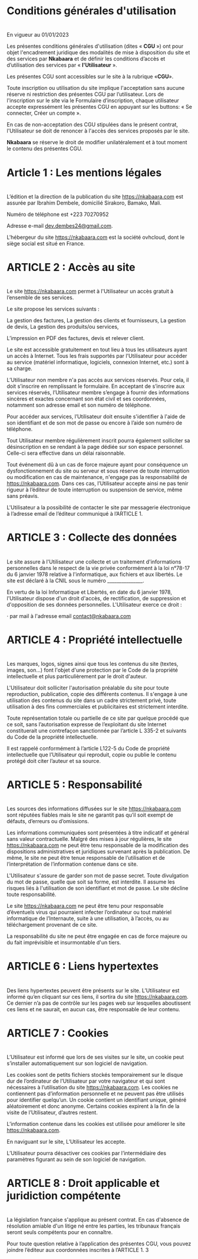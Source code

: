 ﻿# **Conditions générales d'utilisation**
#
En vigueur au 01/01/2023



Les présentes conditions générales d'utilisation (dites « **CGU** ») ont pour objet l'encadrement juridique des modalités de mise à disposition du site et des services par **Nkabaara** et de définir les conditions d’accès et d’utilisation des services par « **l'Utilisateur** ».

Les présentes CGU sont accessibles sur le site à la rubrique «**CGU**».

Toute inscription ou utilisation du site implique l'acceptation sans aucune réserve ni restriction des présentes CGU par l’utilisateur. Lors de l'inscription sur le site via le Formulaire d’inscription, chaque utilisateur accepte expressément les présentes CGU en appuyant sur les buttons: « Se connecter, Créer un compte ».

En cas de non-acceptation des CGU stipulées dans le présent contrat, l'Utilisateur se doit de renoncer à l'accès des services proposés par le site.

**Nkabaara** se réserve le droit de modifier unilatéralement et à tout moment le contenu des présentes CGU.
#
# **Article 1 : Les mentions légales**
#
L’édition et la direction de la publication du site https://nkabaara.com est assurée par Ibrahim Dembele, domicilié Sirakoro, Bamako, Mali.

Numéro de téléphone est +223 70270952

Adresse e-mail dev.dembes24@gmail.com.

L'hébergeur du site https://nkabaara.com est la société ovhcloud, dont le siège social est situé en France.
#
# **ARTICLE 2 : Accès au site**
#
Le site https://nkabaara.com permet à l'Utilisateur un accès gratuit à l’ensemble de ses services.

Le site propose les services suivants :

La gestion des factures,
La gestion des clients et fournisseurs,
La gestion de devis,
La gestion des produits/ou services,

L’impression en PDF des factures, devis et relever client.

Le site est accessible gratuitement en tout lieu à tous les utilisateurs ayant un accès à Internet. Tous les frais supportés par l'Utilisateur pour accéder au service (matériel informatique, logiciels, connexion Internet, etc.) sont à sa charge.

L’Utilisateur non membre n'a pas accès aux services réservés. Pour cela, il doit s’inscrire en remplissant le formulaire. En acceptant de s’inscrire aux services réservés, l’Utilisateur membre s’engage à fournir des informations sincères et exactes concernant son état civil et ses coordonnées, notamment son adresse email et son numéro de téléphone.

Pour accéder aux services, l’Utilisateur doit ensuite s'identifier à l'aide de son identifiant et de son mot de passe ou encore à l’aide son numéro de téléphone.

Tout Utilisateur membre régulièrement inscrit pourra également solliciter sa désinscription en se rendant à la page dédiée sur son espace personnel. Celle-ci sera effective dans un délai raisonnable.

Tout événement dû à un cas de force majeure ayant pour conséquence un dysfonctionnement du site ou serveur et sous réserve de toute interruption ou modification en cas de maintenance, n'engage pas la responsabilité de https://nkabaara.com. Dans ces cas, l’Utilisateur accepte ainsi ne pas tenir rigueur à l’éditeur de toute interruption ou suspension de service, même sans préavis.

L'Utilisateur a la possibilité de contacter le site par messagerie électronique à l’adresse email de l’éditeur communiqué à l’ARTICLE 1.
#
# **ARTICLE 3 : Collecte des données**
#
Le site assure à l'Utilisateur une collecte et un traitement d'informations personnelles dans le respect de la vie privée conformément à la loi n°78-17 du 6 janvier 1978 relative à l'informatique, aux fichiers et aux libertés. Le site est déclaré à la CNIL sous le numéro \_\_\_\_\_\_\_\_\_\_\_\_\_\_\_.

En vertu de la loi Informatique et Libertés, en date du 6 janvier 1978, l'Utilisateur dispose d'un droit d'accès, de rectification, de suppression et d'opposition de ses données personnelles. L'Utilisateur exerce ce droit :

·         par mail à l'adresse email contact@nkabaara.com﻿
#
# **ARTICLE 4 : Propriété intellectuelle**
#
Les marques, logos, signes ainsi que tous les contenus du site (textes, images, son…) font l'objet d'une protection par le Code de la propriété intellectuelle et plus particulièrement par le droit d'auteur.

L'Utilisateur doit solliciter l'autorisation préalable du site pour toute reproduction, publication, copie des différents contenus. Il s'engage à une utilisation des contenus du site dans un cadre strictement privé, toute utilisation à des fins commerciales et publicitaires est strictement interdite.

Toute représentation totale ou partielle de ce site par quelque procédé que ce soit, sans l’autorisation expresse de l’exploitant du site Internet constituerait une contrefaçon sanctionnée par l’article L 335-2 et suivants du Code de la propriété intellectuelle.

Il est rappelé conformément à l’article L122-5 du Code de propriété intellectuelle que l’Utilisateur qui reproduit, copie ou publie le contenu protégé doit citer l’auteur et sa source.


# **ARTICLE 5 : Responsabilité**
#
Les sources des informations diffusées sur le site https://nkabaara.com sont réputées fiables mais le site ne garantit pas qu’il soit exempt de défauts, d’erreurs ou d’omissions.

Les informations communiquées sont présentées à titre indicatif et général sans valeur contractuelle. Malgré des mises à jour régulières, le site https://nkabaara.com ne peut être tenu responsable de la modification des dispositions administratives et juridiques survenant après la publication. De même, le site ne peut être tenue responsable de l’utilisation et de l’interprétation de l’information contenue dans ce site.

L'Utilisateur s'assure de garder son mot de passe secret. Toute divulgation du mot de passe, quelle que soit sa forme, est interdite. Il assume les risques liés à l'utilisation de son identifiant et mot de passe. Le site décline toute responsabilité.

Le site https://nkabaara.com ne peut être tenu pour responsable d’éventuels virus qui pourraient infecter l’ordinateur ou tout matériel informatique de l’Internaute, suite à une utilisation, à l’accès, ou au téléchargement provenant de ce site.

La responsabilité du site ne peut être engagée en cas de force majeure ou du fait imprévisible et insurmontable d'un tiers.
#
# **ARTICLE 6 : Liens hypertextes**
#
Des liens hypertextes peuvent être présents sur le site. L’Utilisateur est informé qu’en cliquant sur ces liens, il sortira du site https://nkabaara.com. Ce dernier n’a pas de contrôle sur les pages web sur lesquelles aboutissent ces liens et ne saurait, en aucun cas, être responsable de leur contenu.
#
# **ARTICLE 7 : Cookies**
#
L’Utilisateur est informé que lors de ses visites sur le site, un cookie peut s’installer automatiquement sur son logiciel de navigation.

Les cookies sont de petits fichiers stockés temporairement sur le disque dur de l’ordinateur de l’Utilisateur par votre navigateur et qui sont nécessaires à l’utilisation du site https://nkabaara.com. Les cookies ne contiennent pas d’information personnelle et ne peuvent pas être utilisés pour identifier quelqu’un. Un cookie contient un identifiant unique, généré aléatoirement et donc anonyme. Certains cookies expirent à la fin de la visite de l’Utilisateur, d’autres restent.

L’information contenue dans les cookies est utilisée pour améliorer le site https://nkabaara.com.

En naviguant sur le site, L’Utilisateur les accepte.

L’Utilisateur pourra désactiver ces cookies par l’intermédiaire des paramètres figurant au sein de son logiciel de navigation.
#
# **ARTICLE 8 : Droit applicable et juridiction compétente**
#
La législation française s'applique au présent contrat. En cas d'absence de résolution amiable d'un litige né entre les parties, les tribunaux français seront seuls compétents pour en connaître.

Pour toute question relative à l’application des présentes CGU, vous pouvez joindre l’éditeur aux coordonnées inscrites à l’ARTICLE 1.
3

